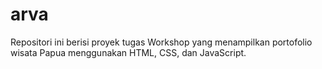 # arva
Repositori ini berisi proyek tugas Workshop yang menampilkan portofolio wisata Papua menggunakan HTML, CSS, dan JavaScript.
